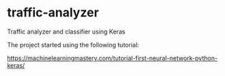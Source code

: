 # traffic-analyzer
Traffic analyzer and classifier using Keras

The project started using the following tutorial:

https://machinelearningmastery.com/tutorial-first-neural-network-python-keras/
